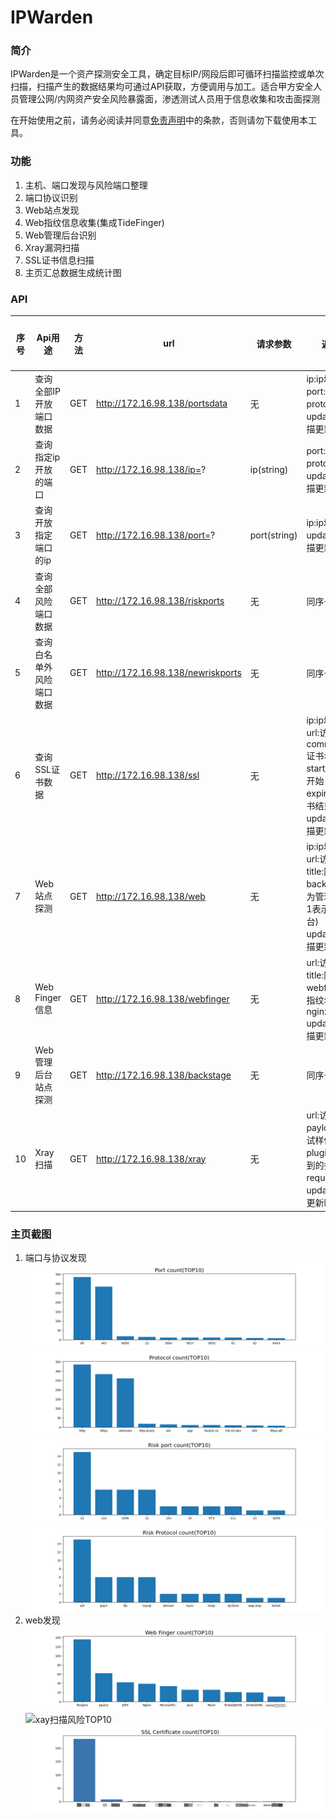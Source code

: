 # IPWarden

### 简介

IPWarden是一个资产探测安全工具，确定目标IP/网段后即可循环扫描监控或单次扫描，扫描产生的数据结果均可通过API获取，方便调用与加工。适合甲方安全人员管理公网/内网资产安全风险暴露面，渗透测试人员用于信息收集和攻击面探测

在开始使用之前，请务必阅读并同意[免责声明](Disclaimer.md)中的条款，否则请勿下载使用本工具。

### 功能

1. 主机、端口发现与风险端口整理
2. 端口协议识别
3. Web站点发现
4. Web指纹信息收集(集成TideFinger)
5. Web管理后台识别
6. Xray漏洞扫描
7. SSL证书信息扫描
8. 主页汇总数据生成统计图

### API


| 序号 | Api用途                  | 方法 | url                               | 请求参数     | 返回字段                                                                                                                                      | 返回格式 |
| ---- | ------------------------ | ---- | --------------------------------- | ------------ | --------------------------------------------------------------------------------------------------------------------------------------------- | -------- |
| 1    | 查询全部IP开放端口数据   | GET  | http://172.16.98.138/portsdata    | 无           | ip:ip地址<br />port:端口<br />protocol:协议<br />updatetime:扫描更新时间                                                                      | json     |
| 2    | 查询指定ip开放的端口     | GET  | http://172.16.98.138/ip=?         | ip(string)   | port:端口<br />protocol:协议<br />updatetime:扫描更新时间                                                                                     | json     |
| 3    | 查询开放指定端口的ip     | GET  | http://172.16.98.138/port=?       | port(string) | ip:ip地址<br />updatetime:扫描更新时间                                                                                                        | json     |
| 4    | 查询全部风险端口数据     | GET  | http://172.16.98.138/riskports    | 无           | 同序号1                                                                                                                                       | json     |
| 5    | 查询白名单外风险端口数据 | GET  | http://172.16.98.138/newriskports | 无           | 同序号1                                                                                                                                       | json     |
| 6    | 查询SSL证书数据          | GET  | http://172.16.98.138/ssl          | 无           | ip:ip地址<br />url:访问地址<br />common_name:证书名称<br />start_date:证书开始日期<br />expire_date:证书结束日期<br />updatetime:扫描更新时间 | json     |
| 7    | Web站点探测              | GET  | http://172.16.98.138/web          | 无           | ip:ip地址<br />url:访问地址<br />title:网站标题<br />backstage:是否为管理后台(值为1表示为管理后台)<br />updatetime:扫描更新时间               | json     |
| 8    | Web Finger信息           | GET  | http://172.16.98.138/webfinger    | 无           | url:访问地址<br />title:网站标题<br />webfinger:资产指纹名称(如nginx)<br />updatetime:扫描更新时间                                            | json     |
| 9    | Web管理后台站点探测      | GET  | http://172.16.98.138/backstage    | 无           | 同序号7                                                                                                                                       | json     |
| 10   | Xray扫描                 | GET  | http://172.16.98.138/xray         | 无           | url:访问地址<br />payload:漏洞测试样例<br />plugin:漏洞匹配到的扫描规则<br />request:请求头<br />updatetime扫描更新时间                       | json     |

### 主页截图

1. 端口与协议发现
   ![端口发现TOP10](./img/port.png)
   ![协议发现TOP10](./img/protocol.png)
   ![风险端口发现TOP10](./img/riskport.png)
   ![风险协议发现TOP10](./img/riskprotocol.png)
2. web发现
   ![Web指纹收集TOP10](./img/webfinger.png)
   ![xay扫描风险TOP10](./img/xary.png)
   ![SSL证书TOP10](./img/ssl.png)
